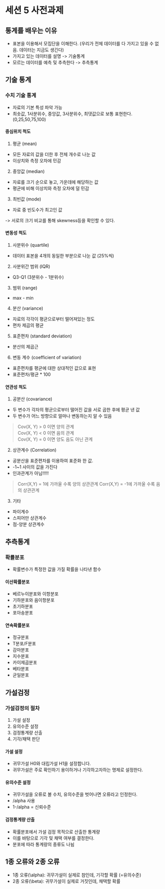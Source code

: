 # 세션 5 사전과제
## 통계를 배우는 이유
- 표본을 이용해서 모집단을 이해한다. (우리가 전체 데이터를 다 가지고 있을 수 없음. 데이터는 지금도 생긴다)
- 가지고 있는 데이터를 설명 -> 기술통계
- 모르는 데이터를 예측 및 추측한다 -> 추측통계

## 기술 통계
### 수치 기술 통계
- 자료의 기본 특성 파악 가능
- 최솟값, 1사분위수, 중앙값, 3사분위수, 최댓값으로 보통 표현한다. (0,25,50,75,100)
#### 중심위치 척도
1. 평균 (mean)
- 모든 자료의 값을 더한 후 전체 개수로 나눈 값
- 이상치와 측정 오차에 민감

2. 중앙값 (median)
- 자료를 크기 순으로 놓고, 가운데에 해당하는 값
- 평균에 비해 이상치와 측정 오차에 덜 민감

3. 최빈값 (mode)
- 자료 중 빈도수가 최고인 값

-> 서로의 크기 비교를 통해 skewness등을 확인할 수 있다.

#### 변동성 척도
1. 사분위수 (quartile)
- 데이터 표본을 4개의 동일한 부분으로 나눈 값 (25%씩)

2. 사분위간 범위 (IQR)
- Q3-Q1 (3분위수 - 1분위수)

3. 범위 (range)
- max - min

4. 분산 (variance)
- 자료의 각각이 평균으로부터 떨어져있는 정도
- 편차 제곱의 평균

5. 표준편차 (standard deviation)
- 분산의 제곱근

6. 변동 계수 (coefficient of variation)
- 표준편차를 평균에 대한 상대적인 값으로 표현
- 표준편차/평균 * 100

#### 연관성 척도
1. 공분산 (covariance)
- 두 변수가 각자의 평균으로부터 떨어진 값을 서로 곱한 후에 평균 낸 값
- 두 변수가 어느 방향으로 얼마나 변동하는지 알 수 있음
> Cov(X, Y) > 0 이면 양의 관계  
> Cov(X, Y) < 0 이면 음의 관계  
> Cov(X, Y) = 0 이면 양도 음도 아닌 관계

2. 상관계수 (Correlation)
- 공분산을 표준편차를 이용하여 표준화 한 값.
- -1~1 사이의 값을 가진다
- 인과관계가 아님!!!!!
> Corr(X,Y) = 1에 가까울 수록 양의 상관관계
> Corr(X,Y) = -1에 가까울 수록 음의 상관관계

3. 기타
- 파이계수
- 스피어만 상관계수
- 점-양분 상관계수

## 추측통계
### 확률분포
- 확률변수가 특정한 값을 가질 확률을 나타낸 함수

#### 이산확률분포
- 베르누이분포와 이항분포
- 기하분포와 음이항분포
- 초기하분포
- 포아송분포

#### 연속확률분포
- 정규분포
- T분포/F분포
- 감마분포
- 지수분포
- 카이제곱분포
- 베타분포
- 균일분포

## 가설검정
### 가설검정의 절차
1. 가설 설정
2. 유의수준 설정
3. 검정통계량 산출
4. 기각/채택 판단

#### 가설 설정
- 귀무가설 H0와 대립가설 H1을 설정합니다.
- 귀무가설은 주로 확인하기 용이하거나 기각하고자하는 명제로 설정한다.

#### 유의수준 설정
- 귀무가설을 오류로 볼 수치, 유의수준을 벗어나면 오류라고 인정한다. 
- /alpha 사용
- 1-/alpha = 신뢰수준

#### 검정통계량 산출
- 확률분포에서 가설 검정 목적으로 산출한 통계량
- 이를 바탕으로 기각 및 채택 여부를 결정한다.
- 분포에 따라 통계량의 종류도 나뉨

## 1종 오류와 2종 오류
- 1종 오류(\alpha): 귀무가설이 실제로 참인데, 기각할 확률 (=유의수준)
- 2종 오류(\beta): 귀무가설이 실제로 거짓인데, 채택할 확률






























